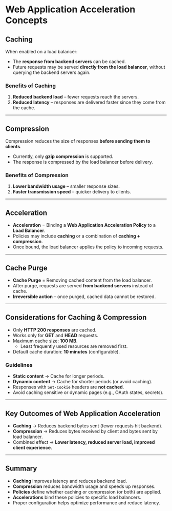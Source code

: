# Web Application Acceleration Concepts

## Caching
When enabled on a load balancer:
- The **response from backend servers** can be cached.
- Future requests may be served **directly from the load balancer**, without querying the backend servers again.

### Benefits of Caching
1. **Reduced backend load** – fewer requests reach the servers.  
2. **Reduced latency** – responses are delivered faster since they come from the cache.

---

## Compression
Compression reduces the size of responses **before sending them to clients**.

- Currently, only **gzip compression** is supported.
- The response is compressed by the load balancer before delivery.

### Benefits of Compression
1. **Lower bandwidth usage** – smaller response sizes.  
2. **Faster transmission speed** – quicker delivery to clients.  

---

## Acceleration
- **Acceleration** = Binding a **Web Application Acceleration Policy** to a **Load Balancer**.  
- Policies may include **caching** or a combination of **caching + compression**.  
- Once bound, the load balancer applies the policy to incoming requests.

---

## Cache Purge
- **Cache Purge** = Removing cached content from the load balancer.  
- After purge, requests are served **from backend servers** instead of cache.  
- **Irreversible action** – once purged, cached data cannot be restored.  

---

## Considerations for Caching & Compression
- Only **HTTP 200 responses** are cached.  
- Works only for **GET** and **HEAD** requests.  
- Maximum cache size: **100 MB**.  
  - Least frequently used resources are removed first.  
- Default cache duration: **10 minutes** (configurable).  

### Guidelines
- **Static content** → Cache for longer periods.  
- **Dynamic content** → Cache for shorter periods (or avoid caching).  
- Responses with `Set-Cookie` headers are **not cached**.  
- Avoid caching sensitive or dynamic pages (e.g., OAuth states, secrets).  

---

## Key Outcomes of Web Application Acceleration
- **Caching** → Reduces backend bytes sent (fewer requests hit backend).  
- **Compression** → Reduces bytes received by client and bytes sent by load balancer.  
- Combined effect → **Lower latency, reduced server load, improved client experience**.  

---

## Summary
- **Caching** improves latency and reduces backend load.  
- **Compression** reduces bandwidth usage and speeds up responses.  
- **Policies** define whether caching or compression (or both) are applied.  
- **Accelerations** bind these policies to specific load balancers.  
- Proper configuration helps optimize performance and reduce latency.  
